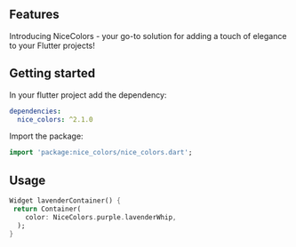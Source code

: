 ## Features

Introducing NiceColors - your go-to solution for adding a touch of elegance to your Flutter projects!

## Getting started

In your flutter project add the dependency:

```yaml
dependencies:
  nice_colors: ^2.1.0
```

Import the package:

```dart
import 'package:nice_colors/nice_colors.dart';
```

## Usage
```dart
Widget lavenderContainer() {
 return Container(
    color: NiceColors.purple.lavenderWhip,
  );
}
```

